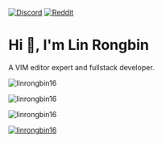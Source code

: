 
[![Discord](https://img.shields.io/badge/Discord-%237289DA.svg?logo=discord&logoColor=white)](https://discord.gg/https://discord.com/invite/CKZxsJGM) [![Reddit](https://img.shields.io/badge/Reddit-%23FF4500.svg?logo=Reddit&logoColor=white)](https://reddit.com/user/linrongbin16) 

<h1>Hi 👋, I'm Lin Rongbin</h1>
<p>A VIM editor expert and fullstack developer.</p>
<p><img align="center" src="https://github-readme-stats.vercel.app/api?username=linrongbin16&show_icons=true&locale=en" alt="linrongbin16" /></p>
<p><img align="center" src="https://github-readme-streak-stats.herokuapp.com/?user=linrongbin16&" alt="linrongbin16" /></p>
<p><img src="https://github-readme-stats.vercel.app/api/top-langs?username=linrongbin16&show_icons=true&locale=en&layout=compact" alt="linrongbin16" /></p>
<p><a href="https://github.com/ryo-ma/github-profile-trophy"><img src="https://github-profile-trophy.vercel.app/?username=linrongbin16" alt="linrongbin16" /></a></p>
